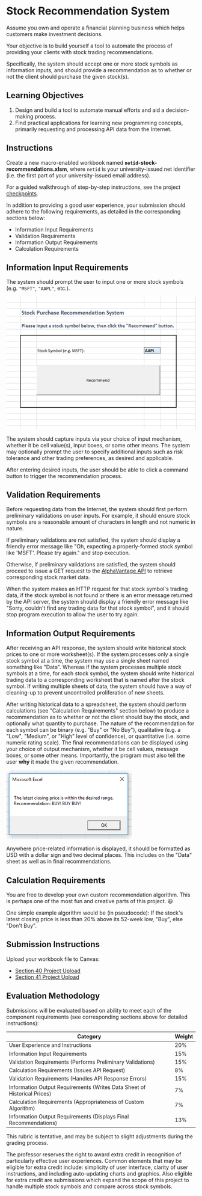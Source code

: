 # Stock Recommendation System

Assume you own and operate a financial planning business which helps customers make investment decisions.

Your objective is to build yourself a tool to automate the process of providing your clients with stock trading recommendations.

Specifically, the system should accept one or more stock symbols as information inputs, and should provide a recommendation as to whether or not the client should purchase the given stock(s).

## Learning Objectives

  1. Design and build a tool to automate manual efforts and aid a decision-making process.
  2. Find practical applications for learning new programming concepts, primarily requesting and processing API data from the Internet.

## Instructions

Create a new macro-enabled workbook named **`netid`-stock-recommendations.xlsm**, where `netid` is your university-issued net identifier (i.e. the first part of your university-issued email address).

For a guided walkthrough of step-by-step instructions, see the project [checkpoints](checkpoints.md).

In addition to providing a good user experience, your submission should adhere to the following requirements, as detailed in the corresponding sections below:

  + Information Input Requirements
  + Validation Requirements
  + Information Output Requirements
  + Calculation Requirements

## Information Input Requirements

The system should prompt the user to input one or more stock symbols (e.g. `"MSFT"`, `"AAPL"`, etc.).

![an example user interface which prompts the user to input a stock symbol into cell E11 and then press a command button to initiate the recommendation process](example-interface.png)

The system should capture inputs via your choice of input mechanism, whether it be cell value(s), input boxes, or some other means. The system may optionally prompt the user to specify additional inputs such as risk tolerance and other trading preferences, as desired and applicable.

After entering desired inputs, the user should be able to click a command button to trigger the recommendation process.

## Validation Requirements

Before requesting data from the Internet, the system should first perform preliminary validations on user inputs. For example, it should ensure stock symbols are a reasonable amount of characters in length and not numeric in nature.

If preliminary validations are not satisfied, the system should display a friendly error message like "Oh, expecting a properly-formed stock symbol like 'MSFT'. Please try again." and stop execution.

Otherwise, if preliminary validations are satisfied, the system should proceed to issue a GET request to the [AlphaVantage API](https://www.alphavantage.co/documentation/) to retrieve corresponding stock market data.

When the system makes an HTTP request for that stock symbol's trading data, if the stock symbol is not found or there is an error message returned by the API server, the system should display a friendly error message like "Sorry, couldn't find any trading data for that stock symbol", and it should stop program execution to allow the user to try again.

## Information Output Requirements

After receiving an API response, the system should write historical stock prices to one or more worksheet(s). If the system processes only a single stock symbol at a time, the system may use a single sheet named something like "Data". Whereas if the system processes multiple stock symbols at a time, for each stock symbol, the system should write historical trading data to a corresponding worksheet that is named after the stock symbol. If writing multiple sheets of data, the system should have a way of cleaning-up to prevent uncontrolled proliferation of new sheets.

After writing historical data to a spreadsheet, the system should perform calculations (see "Calculation Requirements" section below) to produce a recommendation as to whether or not the client should buy the stock, and optionally what quantity to purchase. The nature of the recommendation for each symbol can be binary (e.g. "Buy" or "No Buy"), qualitative (e.g. a "Low", "Medium", or "High" level of confidence), or quantitative (i.e. some numeric rating scale). The final recommendations can be displayed using your choice of output mechanism, whether it be cell values, message boxes, or some other means. Importantly, the program must also tell the user **why** it made the given recommendation.

![a screenshot of a message box showing a recommendation for the user to buy the stock](example-recommendation.png)

Anywhere price-related information is displayed, it should be formatted as USD with a dollar sign and two decimal places. This includes on the "Data" sheet as well as in final recommendations.

## Calculation Requirements

You are free to develop your own custom recommendation algorithm. This is perhaps one of the most fun and creative parts of this project. :smiley:

One simple example algorithm would be (in pseudocode): If the stock's latest closing price is less than 20% above its 52-week low, "Buy", else "Don't Buy".

## Submission Instructions

Upload your workbook file to Canvas:

  + [Section 40 Project Upload](https://georgetown.instructure.com/courses/54379/assignments/123538)
  + [Section 41 Project Upload](https://georgetown.instructure.com/courses/54380/assignments/123537)

## Evaluation Methodology

Submissions will be evaluated based on ability to meet each of the component requirements (see corresponding sections above for detailed instructions):

Category | Weight
--- | ---
User Experience and Instructions | 20%
Information	Input Requirements | 15%
Validation Requirements (Performs Preliminary Validations) | 15%
Calculation Requirements (Issues API Request) | 8%
Validation Requirements (Handles API Response Errors) | 15%
Information	Output Requirements (Writes Data Sheet of Historical Prices) | 7%
Calculation Requirements (Appropriateness of Custom Algorithm) | 7%
Information	Output Requirements (Displays Final Recommendations) | 13%

This rubric is tentative, and may be subject to slight adjustments during the grading process.

The professor reserves the right to award extra credit in recognition of particularly effective user experiences. Common elements that may be eligible for extra credit include: simplicity of user interface, clarity of user instructions, and including auto-updating charts and graphics. Also eligible for extra credit are submissions which expand the scope of this project to handle multiple stock symbols and compare across stock symbols.

